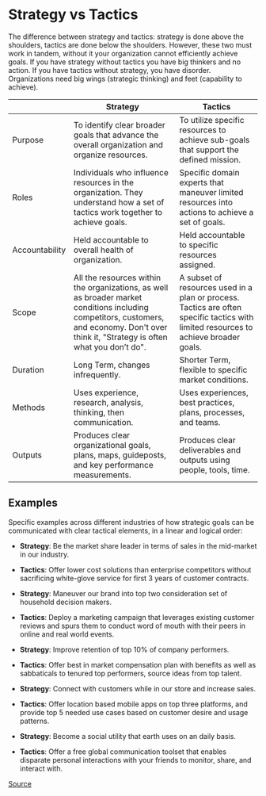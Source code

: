 Strategy vs Tactics
===================

The difference between strategy and tactics: strategy is done above the shoulders, tactics are done below the shoulders. However, these two must work in tandem, without it your organization cannot efficiently achieve goals.  If you have strategy without tactics you have big thinkers and no action. If you have tactics without strategy, you have disorder.
Organizations need big wings (strategic thinking) and feet (capability to achieve).

|  | Strategy | Tactics |
|------|----------|---------|
|Purpose|To identify clear broader goals that advance the overall organization and organize resources.|To utilize specific resources to achieve sub-goals that support the defined mission.|
|Roles|Individuals who influence resources in the organization. They understand how a set of tactics work together to achieve goals.|Specific domain experts that maneuver limited resources into actions to achieve a set of goals.|
|Accountability|Held accountable to overall health of organization.|Held accountable to specific resources assigned.|
|Scope|All the resources within the organizations, as well as broader market conditions including competitors, customers, and economy.  Don't over think it, "Strategy is often what you don’t do".|A subset of resources used in a plan or process. Tactics are often specific tactics with limited resources to achieve broader goals.|
|Duration|Long Term, changes infrequently.|Shorter Term, flexible to specific market conditions.|
|Methods|Uses experience, research, analysis, thinking, then communication.|Uses experiences, best practices, plans, processes, and teams.|
|Outputs|Produces clear organizational goals, plans, maps, guideposts, and key performance measurements.|Produces clear deliverables and outputs using people, tools, time.|

## Examples ##

Specific examples across different industries of how strategic goals can be communicated with clear tactical elements, in a linear and logical order:

- **Strategy**: Be the market share leader in terms of sales in the mid-market in our industry.
- **Tactics**: Offer lower cost solutions than enterprise competitors without sacrificing white-glove service for first 3 years of customer contracts.


- **Strategy**: Maneuver our brand into top two consideration set of household decision makers.
- **Tactics**: Deploy a marketing campaign that leverages existing customer reviews and spurs them to conduct word of mouth with their peers in online and real world events.


- **Strategy**: Improve retention of top 10% of company performers.
- **Tactics**: Offer best in market compensation plan with benefits as well as sabbaticals to tenured top performers, source ideas from top talent.


- **Strategy**: Connect with customers while in our store and increase sales.
- **Tactics**: Offer location based mobile apps on top three platforms, and provide top 5 needed use cases based on customer desire and usage patterns.


- **Strategy**: Become a social utility that earth uses on an daily basis.
- **Tactics**: Offer a free global communication toolset that enables disparate personal interactions with your friends to monitor, share, and interact with.

[Source](http://www.web-strategist.com/blog/2013/01/14/the-difference-between-strategy-and-tactics/)
